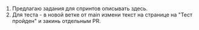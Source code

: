 1. Предлагаю задания для спринтов описывать здесь.
2. Для теста - в новой ветке от main измени текст на странице на "Тест пройден" и закинь отдельным PR.